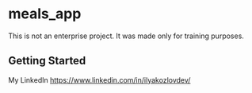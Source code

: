 # meals_app

This is not an enterprise project. It was made only for training purposes.

## Getting Started

My LinkedIn https://www.linkedin.com/in/ilyakozlovdev/